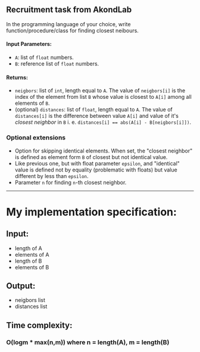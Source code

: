 ## Recruitment task from AkondLab

In the programming language of your choice, write function/procedure/class for finding closest neibours.
#### Input Parameters:

-   `A`: list of `float` numbers.
-   `B`: reference list of `float` numbers.

#### Returns:

-   `neigbors`: list of `int`, length equal to `A`. The value of `neigbors[i]` is the index of the element from list `B` whose value is closest to `A[i]` among all elements of `B`.
-   (optional) `distances`: list of `float`, length equal to `A`. The value of `distances[i]` is the difference between value `A[i]` and value of it's _closest neighbor_ in `B` i. e. `distances[i] == abs(A[i] - B[neigbors[i]])`.

### Optional extensions

-   Option for skipping identical elements. When set, the "closest neighbor" is defined as element form `B` of closest but not identical value.
-   Like previous one, but with float parameter `epsilon`, and "identical" value is defined not by equality (problematic with floats) but value different by less than `epsilon`.
-   Parameter `n` for finding `n`-th closest neighbor.
---
# My implementation specification:
## Input:
- length of A
-  elements of A
- length of B
- elements of B
## Output:
- neigbors list
- distances list

## Time complexity:
### O(logm * max(n,m)) where n = length(A), m = length(B)


